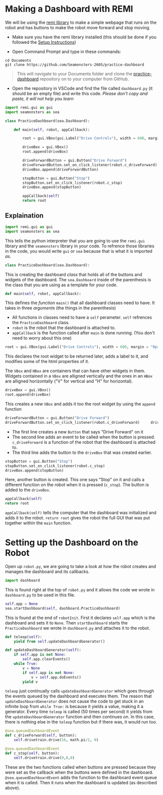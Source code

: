 # Making a Dashboard with REMI

We will be using the [remi library](https://buildmedia.readthedocs.org/media/pdf/remi/latest/remi.pdf) to make a simple webpage that runs on the robot and has buttons to make the robot move forward and stop moving.

- Make sure you have the remi library installed (this should be done if you followed the [Setup Instructions](../setup))

- Open Command Prompt and type in these commands:
```
cd Documents
git clone https://github.com/Seamonsters-2605/practice-dashboard
```
>This will navigate to your Documents folder and clone the [practice-dashboard](https://github.com/Seamonsters-2605/practice-dashboard) repository on to your computer from GitHub.

- Open the repository in VSCode and find the file called `dashboard.py` (it should be an empty file) and write this code. *Please don't copy and paste, it will not help you learn*

``` python
import remi.gui as gui
import seamonsters as sea

class PracticeDashboard(sea.Dashboard):

    def main(self, robot, appCallback):

        root = gui.VBox(gui.Label("Drive Controls"), width = 600, margin = "0px auto")  

        driveBox = gui.VBox()
        root.append(driveBox)

        driveForwardButton = gui.Button("Drive Forward")
        driveForwardButton.set_on_click_listener(robot.c_driveForward)
        driveBox.append(driveForwardButton)

        stopButton = gui.Button("Stop")
        stopButton.set_on_click_listener(robot.c_stop)
        driveBox.append(stopButton)

        appCallback(self)
        return root
```

## Explaination

```python
import remi.gui as gui
import seamonsters as sea
```
This tells the python interpreter that you are going to use the `remi.gui` library and the `seamonsters` library in your code. To refrence those libraries in the code, you would write `gui` or `sea` because that is what it is imported *as*.

```python
class PracticeDashboard(sea.Dashboard):
```
This is creating the dashboard *class* that holds all of the buttons and widgets of the dashboard. The `sea.Dashboard` inside of the parenthesis is the class that you are using as a template for your code.
```python
def main(self, robot, appCallback):
```
This defines the *function* `main()` that all dashboard classes need to have. It takes in three *arguments* (the things in the parenthesis)
- All functions in classes need to have a `self` perameter. `self` refrences the `PracticeDashboard` class.
- `robot` is the robot that the dashboard is attached to.
- `appCallback` is the function called after `main` is done running. (You don't need to worry about this one)

```python
root = gui.VBox(gui.Label("Drive Controls"), width = 600, margin = "0px auto")
```
This declares the root widget to be returned later, adds a label to it, and modifies some of the html properties of it. 

The `VBox` and `HBox` are containers that can have other widgets in them. Widgets contained in a `VBox` are alligned vertically and the ones in an `HBox` are alligned horizontally ("V" for vertical and "H" for horizontal).
```python
driveBox = gui.VBox()
root.append(driveBox)
```
This creates a new `VBox` and adds it too the root widget by using the `append` function
```python
driveForwardButton = gui.Button("Drive Forward")
driveForwardButton.set_on_click_listener(robot.c_driveForward)     driveBox.append(driveForwardButton)
```
- The first line creates a new `Button` that says "Drive Forward" on it
- The second line adds an event to be called when the button is pressed. `c_driveForward` is a function of the robot that the dashboard is attached to. 
- The third line adds the button to the `driveBox` that was created earlier.

```python
stopButton = gui.Button("Stop")
stopButton.set_on_click_listener(robot.c_stop)
driveBox.append(stopButton)
```
Here, another button is created. This one says "Stop" on it and calls a different function on the robot when it is pressed (`c_stop`). The button is added to the `driveBox`.
```python
appCallback(self)
return root
```
`appCallback(self)` tells the computer that the dashboard was initialized and adds it to the robot. `return root` gives the robot the full GUI that was put together within the `main` function.
# Setting up the Dashboard on the Robot
Open up `robot.py`, we are going to take a look at how the robot creates and manages the dashboard and its callbacks.
```python
import dashboard
```
This is found right at the top of `robot.py` and it allows the code we wrote in `dashboard.py` to be used in this file.
```python 
self.app = None
sea.startDashboard(self, dashboard.PracticeDashboard)
```
This is found at the end of `robotInit`. First it declares `self.app` which is the dashboard and sets it to `None`. Then `startDashboard` starts the `PracticeDashboard` we wrote in `dashboard.py` and attaches it to the robot.
```python
def teleop(self):
    yield from self.updateDashboardGenerator()
```
```python
def updateDashboardGenerator(self):
    if self.app is not None:
        self.app.clearEvents()
    while True:
        v = None
        if self.app is not None:
            v = self.app.doEvents()
        yield v
```
`teleop` just continually calls `updateDashboardGenerator` which goes through the events queued by the dashboard and executes them. The reason that `updateDashboardGenerator` does not cause the code to get stuck in an infinite loop from `while True:` is because it yields a value, making it a generator. Every time `teleop` is called (50 times per second) it yields from the `updateDashboardGenerator` function and then continues on. In this case, there is nothing else in the `teleop` function but if there was, it would run too.
```python
@sea.queuedDashboardEvent
def c_driveForward(self, button):
    self.drivetrain.drive(16, math.pi/2, 0)

@sea.queuedDashboardEvent
def c_stop(self, button):
    self.drivetrain.drive(0,0,0)
```
These are the two functions called when buttons are pressed because they were set as the callback when the buttons were defined in the dashboard. `@sea.queuedDashboardEvent` adds the function to the dashboard event queue when it is called. Then it runs when the dashboard is updated (as described above).